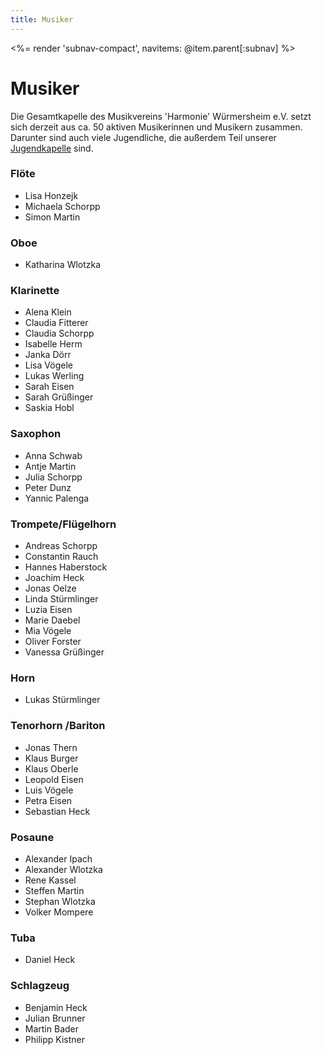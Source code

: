```yaml
---
title: Musiker
---
```


<%= render 'subnav-compact', navitems: @item.parent[:subnav] %>

# Musiker

Die Gesamtkapelle des Musikvereins 'Harmonie' Würmersheim e.V. setzt sich derzeit aus ca. 50 aktiven Musikerinnen und Musikern zusammen. Darunter sind auch viele Jugendliche, die außerdem Teil unserer [Jugendkapelle](/jugend/jugendkapelle/) sind.

### Flöte

 - Lisa Honzejk
 - Michaela Schorpp
 - Simon Martin

### Oboe

 - Katharina Wlotzka

### Klarinette

 - Alena Klein
 - Claudia Fitterer
 - Claudia Schorpp
 - Isabelle Herm
 - Janka Dörr
 - Lisa Vögele
 - Lukas Werling
 - Sarah Eisen
 - Sarah Grüßinger
 - Saskia Hobl

### Saxophon

 - Anna Schwab
 - Antje Martin
 - Julia Schorpp
 - Peter Dunz
 - Yannic Palenga

### Trompete/Flügelhorn

 - Andreas Schorpp
 - Constantin Rauch
 - Hannes Haberstock
 - Joachim Heck
 - Jonas Oelze
 - Linda Stürmlinger
 - Luzia Eisen
 - Marie Daebel
 - Mia Vögele
 - Oliver Forster
 - Vanessa Grüßinger

### Horn

 - Lukas Stürmlinger

### Tenorhorn /Bariton

 - Jonas Thern
 - Klaus Burger
 - Klaus Oberle
 - Leopold Eisen
 - Luis Vögele
 - Petra Eisen
 - Sebastian Heck

### Posaune

 - Alexander Ipach
 - Alexander Wlotzka
 - Rene Kassel
 - Steffen Martin
 - Stephan Wlotzka
 - Volker Mompere

### Tuba

 - Daniel Heck

### Schlagzeug

 - Benjamin Heck
 - Julian Brunner
 - Martin Bader
 - Philipp Kistner
